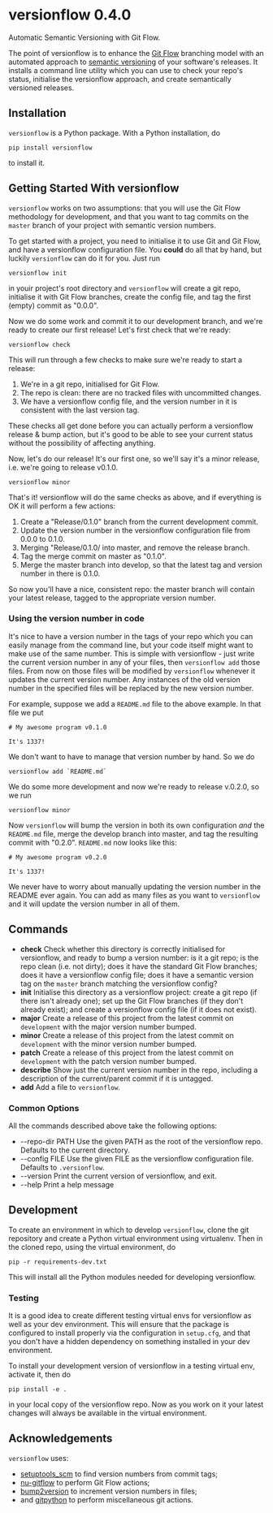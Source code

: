 # versionflow 0.4.0

Automatic Semantic Versioning with Git Flow.

The point of versionflow is to enhance the [Git Flow](https://nvie.com/posts/a-successful-git-branching-model/) branching model with an automated approach to [semantic versioning](https://semver.org/) of your software's releases. It installs a command line utility which you can use to check your repo's status, initialise the versionflow approach, and create semantically versioned releases.

## Installation

`versionflow` is a Python package. With a Python installation, do

    pip install versionflow

to install it.

## Getting Started With versionflow

`versionflow` works on two assumptions: that you will use the Git Flow methodology for development, and that you want to tag commits on the `master` branch of your project with semantic version numbers.

To get started with a project, you need to initialise it to use Git and Git Flow, and have a versionflow configuration file. You **could** do all that by hand, but luckily `versionflow` can do it for you. Just run

    versionflow init

in youir project's root directory and `versionflow` will create a git repo, initialise it with Git Flow branches, create the config file, and tag the first (empty) commit as "0.0.0".

Now we do some work and commit it to our development branch, and we're ready to create our first release! Let's first check that we're ready:

    versionflow check

This will run through a few checks to make sure we're ready to start a release:

1. We're in a git repo, initialised for Git Flow.
2. The repo is clean: there are no tracked files with uncommitted changes.
3. We have a versionflow config file, and the version number in it is consistent with the last version tag.

These checks all get done before you can actually perform a versionflow release & bump action, but it's good to be able to see your current status without the possibility of affecting anything.

Now, let's do our release! It's our first one, so we'll say it's a minor release, i.e. we're going to release v0.1.0.

    versionflow minor

That's it! versionflow will do the same checks as above, and if everything is OK it will perform a few actions:

1. Create a "Release/0.1.0" branch from the current development commit.
2. Update the version number in the versionflow configuration file from 0.0.0 to 0.1.0.
3. Merging "Release/0.1.0/ into master, and remove the release branch.
4. Tag the merge commit on master as "0.1.0".
5. Merge the master branch into develop, so that the latest tag and version number in there is 0.1.0.

So now you'll have a nice, consistent repo: the master branch will contain your latest release, tagged to the appropriate version number.

### Using the version number in code

It's nice to have a version number in the tags of your repo which you can easily manage from the command line, but your code itself might want to make use of the same number. This is simple with versionflow - just write the current version number in any of your files, then `versionflow add` those files. From now on those files will be modified by `versionflow` whenever it updates the current version number. Any instances of the old version number in the specified files will be replaced by the new version number.

For example, suppose we add a `README.md` file to the above example. In that file we put

    # My awesome program v0.1.0

    It's 1337!

We don't want to have to manage that version number by hand. So we do

    versionflow add `README.md`

We do some more development and now we're ready to release v.0.2.0, so we run

    versionflow minor

Now `versionflow` will bump the version in both its own configuration _and_ the `README.md` file, merge the develop branch into master, and tag the resulting commit with "0.2.0". `README.md` now looks like this:

    # My awesome program v0.2.0

    It's 1337!

We never have to worry about manually updating the version number in the README ever again. You can add as many files as you want to `versionflow` and it will update the version number in all of them.

## Commands

- **check**
  Check whether this directory is correctly initialised for versionflow, and ready to bump a version number: is it a git repo; is the repo clean (i.e. not dirty); does it have the standard Git Flow branches; does it have a versionflow config file; does it have a semantic version tag on the `master` branch matching the versionflow config?
- **init**
  Initialise this directory as a versionflow project: create a git repo (if there isn't already one); set up the Git Flow branches (if they don't already exist); and create a versionflow config file (if it does not exist).
- **major**
  Create a release of this project from the latest commit on `development` with the major version number bumped.
- **minor**
  Create a release of this project from the latest commit on `development` with the minor version number bumped.
- **patch**
  Create a release of this project from the latest commit on `development` with the patch version number bumped.
- **describe**
  Show just the current version number in the repo, including a description of the current/parent commit if it is untagged.
- **add**
  Add a file to `versionflow`.

### Common Options

All the commands described above take the following options:

- --repo-dir PATH
  Use the given PATH as the root of the versionflow repo. Defaults to the current directory.
- --config FILE
  Use the given FILE as the versionflow configuration file. Defaults to `.versionflow`.
- --version
  Print the current version of versionflow, and exit.
- --help
  Print a help message

## Development

To create an environment in which to develop `versionflow`, clone the git repository and create a Python virtual environment using virtualenv. Then in the cloned repo, using the virtual environment, do

    pip -r requirements-dev.txt

This will install all the Python modules needed for developing versionflow.

### Testing

It is a good idea to create different testing virtual envs for versionflow as well as your dev environment. This will ensure that the package is configured to install properly via the configuration in `setup.cfg`, and that you don't have a hidden dependency on something installed in your dev environment.

To install your development version of versionflow in a testing virtual env, activate it, then do

    pip install -e .

in your local copy of the versionflow repo. Now as you work on it your latest changes will always be available in the virtual environment.

## Acknowledgements

`versionflow` uses:

- [setuptools_scm](https://pypi.org/project/setuptools-scm/) to find version numbers from commit tags;
- [nu-gitflow](https://github.com/chassing/gitflow/) to perform Git Flow actions;
- [bump2version](https://pypi.org/project/bump2version/) to increment version numbers in files;
- and [gitpython](https://github.com/gitpython-developers/GitPython) to perform miscellaneous git actions.

